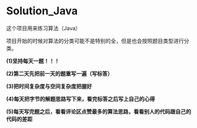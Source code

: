 # Solution_Java
这个项目用来练习算法（Java）

项目开始的时候对算法的分类可能不是特别的全，但是也会按照题目类型进行分类。

**(1)坚持每天一题！！！**

**(2)第二天先把前一天的题重写一遍（写标答）**

**(3)把时间复杂度与空间复杂度把握好**

**(4)每天把字节的解题思路写下来，看完标答之后写上自己的心得**

**(5)每天写完题之后，看看评论区点赞最多的算法思路，看看别人的代码跟自己的代码的差距**

